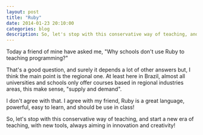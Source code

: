 ```yaml
---
layout: post
title: "Ruby"
date: 2014-01-23 20:10:00
categories: blog
description: So, let's stop with this conservative way of teaching, and start a new era of teaching, with new tools, always aiming in innovation and creativity!
---
```


<div class="wrapper" markdown="1">
Today a friend of mine have asked me, "Why schools don't use Ruby to teaching programming?"

That's a good question, and surely it depends a lot of other answers but, I think the main point is the regional one. At least here in Brazil, almost all universities and schools only offer courses based in regional industries areas, this make sense, "supply and demand".

I don't agree with that. I agree with my friend, Ruby is a great language, powerful, easy to learn, and should be use in class!

So, let's stop with this conservative way of teaching, and start a new era of teaching, with new tools, always aiming in innovation and creativity!
</div>
